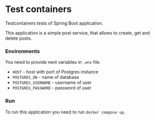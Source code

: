 # Test containers

Testcontainers tests of Spring Boot application.

This application is a simple post service, that allows to create, get and delete
posts.
### Environments

You need to provide next variables in `.env` file.

* `HOST` - host with port of Postgres instance
* `POSTGRES_DB` - name of database
* `POSTGRES_USERNAME` - username of user
* `POSTGRES_PASSWORD` - password of user

### Run

To run this application you need to run `docker compose up`.